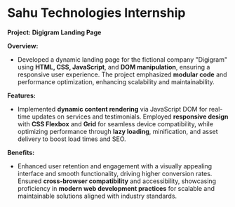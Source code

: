 # Sahu Technologies Internship
**Project: Digigram Landing Page**

**Overview:**  
- Developed a dynamic landing page for the fictional company "Digigram" using **HTML, CSS, JavaScript**, and **DOM manipulation**, ensuring a responsive user experience. The project emphasized **modular code** and performance optimization, enhancing scalability and maintainability.

**Features:**  
- Implemented **dynamic content rendering** via JavaScript DOM for real-time updates on services and testimonials. Employed **responsive design** with **CSS Flexbox** and **Grid** for seamless device compatibility, while optimizing performance through **lazy loading**, minification, and asset delivery to boost load times and SEO.

**Benefits:**  
- Enhanced user retention and engagement with a visually appealing interface and smooth functionality, driving higher conversion rates. Ensured **cross-browser compatibility** and accessibility, showcasing proficiency in **modern web development practices** for scalable and maintainable solutions aligned with industry standards.
